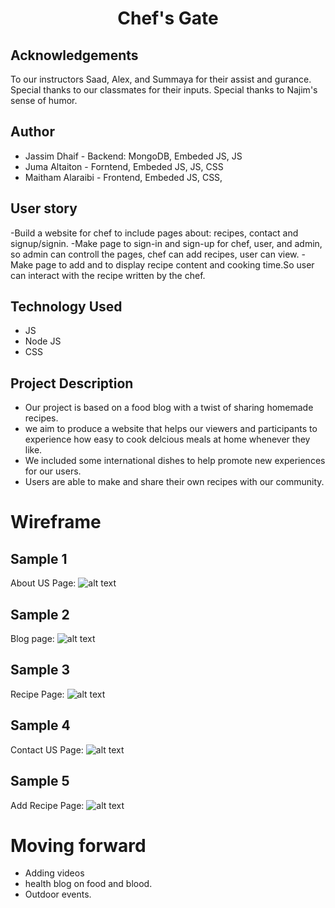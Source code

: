 <h1 align="center">Chef's Gate</h1>


## Acknowledgements

To our instructors Saad, Alex, and Summaya for their assist and gurance. 
Special thanks to our classmates for their inputs. Special thanks to Najim's sense of humor.


## Author
- Jassim Dhaif - Backend: MongoDB, Embeded JS, JS
- Juma Altaiton - Forntend, Embeded JS, JS, CSS
- Maitham Alaraibi - Frontend, Embeded JS, CSS,

## User story
-Build a website for chef to include pages about: recipes, contact and signup/signin. 
-Make page to sign-in and sign-up for chef, user, and admin, so admin can controll the pages, chef can add recipes, user can view.
-Make page to add and to display recipe content and cooking time.So user can interact with the recipe written by the chef.

## Technology Used 
- JS
- Node JS
- CSS

## Project Description
* Our project is based on a food blog with a twist of sharing homemade recipes.
* we aim to produce a website that helps our viewers and participants to experience how easy to cook delcious meals at home whenever they like.
* We included some international dishes to help promote new experiences for our users.
* Users are able to make and share their own recipes with our community.


# Wireframe

## Sample 1
About US Page: 
![alt text](https://github.com/MaithamAraibi/JJM_/tree/main/wireframe/4.png "Logo Title Text 1")


## Sample 2
Blog page: 
![alt text](https://github.com/MaithamAraibi/JJM_/tree/main/wireframe1.png "Logo Title Text 1")


## Sample 3
Recipe Page: 
![alt text](https://github.com/MaithamAraibi/JJM_/tree/main/wireframe2.png "Logo Title Text 1")


## Sample 4
Contact US Page: 
![alt text](https://github.com/MaithamAraibi/JJM_/tree/main/wireframe3.png "Logo Title Text 1")


## Sample 5
Add Recipe Page: 
![alt text](https://github.com/MaithamAraibi/JJM_/tree/main/wireframe5.png "Logo Title Text 1")


# Moving forward
- Adding videos
- health blog on food and blood.
- Outdoor events.

